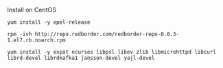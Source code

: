 Install on CentOS

```
yum install -y epel-release
```

```
rpm -ivh http://repo.redborder.com/redborder-repo-0.0.3-1.el7.rb.noarch.rpm
```

```
yum install -y expat ncurses libpsl libev zlib libmicrohttpd libcurl librd-devel librdkafka1 jansson-devel yajl-devel
```
